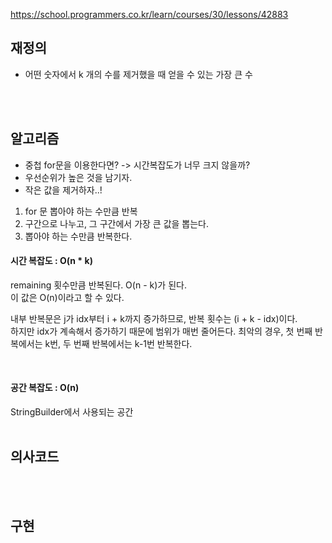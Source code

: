 https://school.programmers.co.kr/learn/courses/30/lessons/42883

## 재정의
- 어떤 숫자에서 k 개의 수를 제거했을 때 얻을 수 있는 가장 큰 수


<br><br>



## 알고리즘
- 중첩 for문을 이용한다면? -> 시간복잡도가 너무 크지 않을까?
- 우선순위가 높은 것을 남기자.
- 작은 값을 제거하자..!


1. for 문 뽑아야 하는 수만큼 반복
2. 구간으로 나누고, 그 구간에서 가장 큰 값을 뽑는다.
5. 뽑아야 하는 수만큼 반복한다. 

#### 시간 복잡도 : O(n * k)
remaining 횟수만큼 반복된다. O(n - k)가 된다.    
이 값은 O(n)이라고 할 수 있다.   

내부 반복문은 j가 idx부터 i + k까지 증가하므로, 반복 횟수는 (i + k - idx)이다.  
하지만 idx가 계속해서 증가하기 때문에 범위가 매번 줄어든다. 최악의 경우, 첫 번째 반복에서는 k번, 두 번째 반복에서는 k-1번 반복한다.  

<br>

#### 공간 복잡도 : O(n)
StringBuilder에서 사용되는 공간
<br><br>


## 의사코드



<br><br>


## 구현



<br><br>
